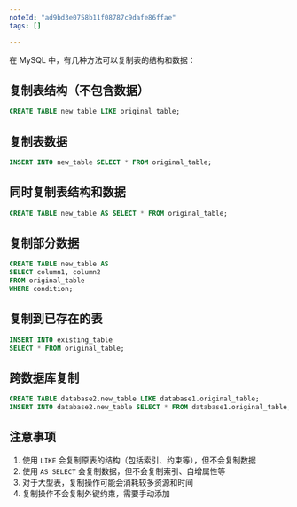 ```yaml
---
noteId: "ad9bd3e0758b11f08787c9dafe86ffae"
tags: []

---
```



在 MySQL 中，有几种方法可以复制表的结构和数据：


## 复制表结构（不包含数据）

```sql
CREATE TABLE new_table LIKE original_table;
```

## 复制表数据

```sql
INSERT INTO new_table SELECT * FROM original_table;
```

## 同时复制表结构和数据

```sql
CREATE TABLE new_table AS SELECT * FROM original_table;
```


## 复制部分数据

```sql
CREATE TABLE new_table AS 
SELECT column1, column2 
FROM original_table 
WHERE condition;
```

## 复制到已存在的表

```sql
INSERT INTO existing_table 
SELECT * FROM original_table;
```

## 跨数据库复制

```sql
CREATE TABLE database2.new_table LIKE database1.original_table;
INSERT INTO database2.new_table SELECT * FROM database1.original_table;
```

## 注意事项

1. 使用 `LIKE` 会复制原表的结构（包括索引、约束等），但不会复制数据
2. 使用 `AS SELECT` 会复制数据，但不会复制索引、自增属性等
3. 对于大型表，复制操作可能会消耗较多资源和时间
4. 复制操作不会复制外键约束，需要手动添加